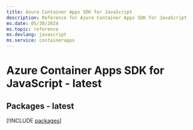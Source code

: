 ```yaml
---
title: Azure Container Apps SDK for JavaScript
description: Reference for Azure Container Apps SDK for JavaScript
ms.date: 05/30/2024
ms.topic: reference
ms.devlang: javascript
ms.service: containerapps
---
```

# Azure Container Apps SDK for JavaScript - latest
## Packages - latest
[!INCLUDE [packages](container-apps-index.md)]